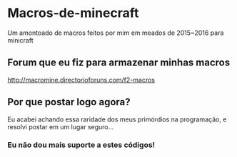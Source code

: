 # Macros-de-minecraft
Um amontoado de macros feitos por mim em meados de 2015~2016 para minicraft

## Forum que eu fiz para armazenar minhas macros
http://macromine.directorioforuns.com/f2-macros

## Por que postar logo agora?
Eu acabei achando essa raridade dos meus primórdios na programação, e resolvi postar em um lugar seguro... 

### Eu não dou mais suporte a estes códigos!
